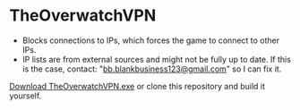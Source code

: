 # TheOverwatchVPN
- Blocks connections to IPs, which forces the game to connect to other IPs.
- IP lists are from external sources and might not be fully up to date. If this is the case, contact: "bb.blankbusiness123@gmail.com" so I can fix it.

[Download TheOverwatchVPN.exe](https://quidque.no/.archive/TheOverwatchVPN.exe) or clone this repository and build it yourself.
